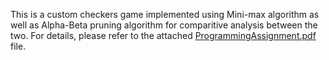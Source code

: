 This is a custom checkers game implemented using Mini-max algorithm as well as Alpha-Beta pruning algorithm for comparitive analysis between the two.
For details, please refer to the attached [ProgrammingAssignment.pdf](/ProgrammingAssignment.pdf) file.

